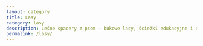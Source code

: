 ```yaml
---
layout: category
title: Lasy
category: lasy
description: Leśne spacery z psem - bukowe lasy, ścieżki edukacyjne i dzikie zakątki
permalink: /lasy/
---
```

